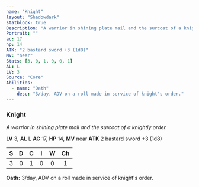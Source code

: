```yaml
---
name: "Knight"
layout: "Shadowdark"
statblock: true
Description: "A warrior in shining plate mail and the surcoat of a knightly order."
Portrait: ""
ac: 17
hp: 14
ATK: "2 bastard sword +3 (1d8)"
MV: "near"
Stats: [3, 0, 1, 0, 0, 1]
AL: L
LV: 3
Source: "Core"
Abilities:
  - name: "Oath"
    desc: "3/day, ADV on a roll made in service of knight's order."
---
```


### Knight

_A warrior in shining plate mail and the surcoat of a knightly order._

**LV** 3, **AL** L
**AC** 17, **HP** 14, **MV** near
**ATK** 2 bastard sword +3 (1d8)

|  S  |  D  |  C  |  I  |  W  |  Ch  |
|:---:|:---:|:---:|:---:|:---:|:----:|
| 3 | 0 | 1 | 0 | 0 | 1 |

**Oath:** 3/day, ADV on a roll made in service of knight's order.

